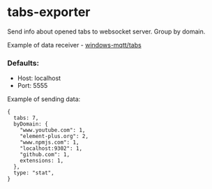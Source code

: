 # tabs-exporter

Send info about opened tabs to websocket server. Group by domain.

Example of data receiver - [windows-mqtt/tabs](https://github.com/popstas/windows-mqtt/blob/master/src/modules/tabs.js)

### Defaults:
- Host: localhost
- Port: 5555

Example of sending data:

```
{
  tabs: 7,
  byDomain: {
    "www.youtube.com": 1,
    "element-plus.org": 2,
    "www.npmjs.com": 1,
    "localhost:9302": 1,
    "github.com": 1,
    extensions: 1,
  },
  type: "stat",
}
```